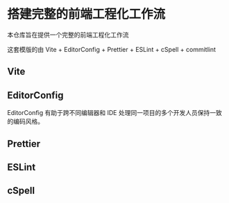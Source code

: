 # 搭建完整的前端工程化工作流

本仓库旨在提供一个完整的前端工程化工作流

这套模版的由 Vite + EditorConfig + Prettier + ESLint + cSpell + commitlint

## Vite

## EditorConfig

EditorConfig 有助于跨不同编辑器和 IDE 处理同一项目的多个开发人员保持一致的编码风格。

## Prettier

## ESLint

## cSpell
